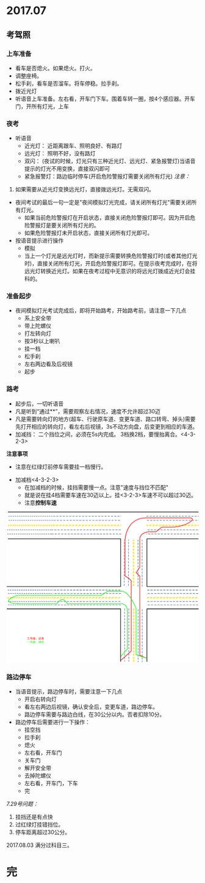 # 2017.07

## 考驾照

### 上车准备
* 看车是否熄火。如果熄火。打火。
* 调整座椅。
* 松手刹，看车是否溜车。将车停稳。拉手刹。
* 拨近光灯
* 听语音上车准备。左右看，开车门下车。围着车转一圈，按4个感应器。开车门，开所有灯光，上车



### 夜考
+ 听语音
    - 近光灯： 近距离跟车、照明良好、有路灯
    - 远光灯： 照明不好，没有路灯
    - 双闪： (夜试的时候，灯光只有三种近光灯、远光灯、紧急报警灯)当语音提示的灯光不用变换，直接双闪即可
    - 紧急报警灯：路边临时停车(开启危险警报灯需要关闭所有灯光)
*注意：*
1. 如果需要从近光灯变换远光灯，直接拨远光灯。无需双闪。
+ 夜间考试的最后一句一定是"夜间模拟灯光完成，请关闭所有灯光"需要关闭所有灯光。
    - 如果当前危险警报灯在开启状态，直接关闭危险警报灯即可。因为开启危险警报灯是要关闭所有灯光的。
    - 如果危险警报灯未开启状态，直接关闭所有灯光即可。
+ 按语音提示进行操作
    - 模拟
    - 当上一个灯光是远光灯时，而新提示需要转换危险警报灯时(或者其他灯光时)，直接关闭所有灯光，开启危险警报灯即可。在提示夜考完成时，在将远光灯转换近光灯。如果在夜考过程中无意识的将远光灯拨成近光灯会挂科的。


### 准备起步
+ 夜间模拟灯光考试完成后，即将开始路考，开始路考前，请注意一下几点
    - 系上安全带
    - 带上陀螺仪
    - 打左转向灯
    - 按3秒以上喇叭
    - 挂一档
    - 松手刹
    - 左右两边看及后视镜
    - 起步

### 路考
* 起步后，一切听语音
* 凡是听到“通过**”，需要观察左右情况，速度不允许超过30迈
* 凡是需要转向灯的地方(超车、行驶原车道、变更车道、路口转弯、掉头)需要先打开相应的转向灯，看左右后视镜，3s不动方向盘，后变更到相应的车道。
* 加减挡： 二个挡位之间，必须在5s内完成。 3档换2档，要慢抬离合。<4-3-2-3>

**注意事项**
* 注意在红绿灯前停车需要挂一档慢行。

+ 加减档<4-3-2-3>
    - 在加减档的时候，挂挡需要慢一点。注意"速度与挡位不匹配"
    - 就是说在挂4档需要车速在30迈以上。挂<3-2-3>车速不可以超过30迈。
    - 注意**控制车速**

![考试路线](./img/考试线路.png)

### 路边停车
+ 当语音提示，路边停车时，需要注意一下几点
    - 开启右转向灯
    - 看左右两边后视镜，确认安全后，变更车道，路边停车。
    - 路边停车需要与路边白线，在30公分以内。否者扣除10分。
+ 路边停车后需要进行一下操作：
    - 挂空挡
    - 拉手刹
    - 熄火
    - 左右看，开车门
    - 关车门
    - 解开安全带
    - 去掉陀螺仪
    - 左右看，开车门，下车
    - 完

*7.29号问题：*
1. 挂挡还是有点快
2. 过红绿灯挂错挡位。
3. 停车距离超过30公分。


2017.08.03 满分过科目三。
# 完